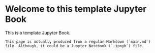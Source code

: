 # Welcome to this template Jupyter Book

This is a template Jupyter Book. 

```{note}
This page is actually produced from a regular Markdown (`main.md`) file. Although, it could be a Jupyter Notebook (`.ipnyb`) file.
```
  
```{tableofcontents}
```




